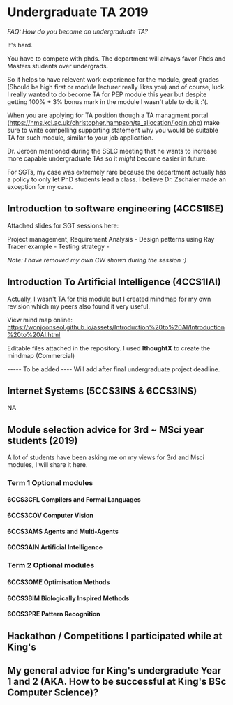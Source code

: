 # Undergraduate TA 2019

*FAQ: How do you become an undergraduate TA?*

It's hard. 

You have to compete with phds. 
The department will always favor Phds and Masters students over undergrads.

So it helps to have relevent work experience for the module, great grades (Should be high first or module lecturer really likes you) and of course, luck. I really wanted to do become TA for PEP module this year but despite getting 100% + 3% bonus mark in the module I wasn't able to do it :'(.

When you are applying for TA position though a TA managment portal (https://nms.kcl.ac.uk/christopher.hampson/ta_allocation/login.php) make sure to write compelling supporting statement why you would be suitable TA for such module, similar to your job application.

Dr. Jeroen mentioned during the SSLC meeting that he wants to increase more capable undergraduate TAs so it *might* become easier in future.

For SGTs, my case was extremely rare because the department actually has a policy to only let PhD students lead a class. I believe Dr. Zschaler made an exception for my case.

## Introduction to software engineering (4CCS1ISE)

Attached slides for SGT sessions here:

Project management, Requirement Analysis - 
Design patterns using Ray Tracer example - 
Testing strategy -

*Note: I have removed my own CW shown during the session :)*

## Introduction To Artificial Intelligence (4CCS1IAI)
Actually, I wasn't TA for this module but I created mindmap for my own revision which my peers also found it very useful.

View mind map online:
https://wonjoonseol.github.io/assets/Introduction%20to%20AI/Introduction%20to%20AI.html

Editable files attached in the repository.
I used **IthoughtX** to create the mindmap (Commercial)





----- To be added ----
Will add after final undergraduate project deadline.

## Internet Systems (5CCS3INS & 6CCS3INS)
NA


## Module selection advice for 3rd ~ MSci year students (2019)

A lot of students have been asking me on my views for 3rd and Msci modules,
I will share it here. 

### Term 1 Optional modules
#### 6CCS3CFL Compilers and Formal Languages

#### 6CCS3COV Computer Vision 

#### 6CCS3AMS Agents and Multi-Agents

#### 6CCS3AIN Artificial Intelligence 

### Term 2 Optional modules

#### 6CCS3OME Optimisation Methods

#### 6CCS3BIM Biologically Inspired Methods

#### 6CCS3PRE Pattern Recognition 


## Hackathon / Competitions I participated while at King's


## My general advice for King's undergradute Year 1 and 2 (AKA. How to be successful at King's BSc Computer Science)?
